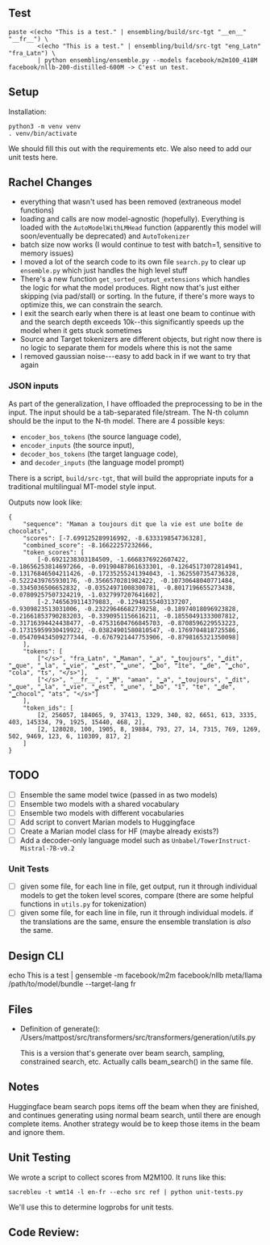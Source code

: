

## Test

    paste <(echo "This is a test." | ensembling/build/src-tgt "__en__" "__fr__") \
            <(echo "This is a test." | ensembling/build/src-tgt "eng_Latn" "fra_Latn") \
            | python ensembling/ensemble.py --models facebook/m2m100_418M facebook/nllb-200-distilled-600M -> C'est un test.

## Setup

Installation:

    python3 -m venv venv
    . venv/bin/activate
    
We should fill this out with the requirements etc. We also need to add our unit tests here.

## Rachel Changes

- everything that wasn't used has been removed (extraneous model functions)
- loading and calls are now model-agnostic (hopefully). Everything is loaded with the `AutoModelWithLMHead` function (apparently this model will soon/eventually be deprecated) and `AutoTokenizer`
- batch size now works (I would continue to test with batch=1, sensitive to memory issues)
- I moved a lot of the search code to its own file `search.py` to clear up `ensemble.py` which just handles the high level stuff
- There's a new function `get_sorted_output_extensions` which handles the logic for what the model produces. Right now that's just either skipping (via pad/stall) or sorting. In the future, if there's more ways to optimize this, we can constrain the search.
- I exit the search early when there is at least one beam to continue with and the search depth exceeds 10k--this significantly speeds up the model when it gets stuck sometimes
- Source and Target tokenizers are different objects, but right now there is no logic to separate them for models where this is not the same
- I removed gaussian noise---easy to add back in if we want to try that again

### JSON inputs

As part of the generalization, I have offloaded the preprocessing to be in the input. The input should be a tab-separated file/stream. The N-th column should be the input to the N-th model. There are 4 possible keys: 

- `encoder_bos_tokens` (the source language code),
- `encoder_inputs` (the source input),
- `decoder_bos_tokens` (the target language code),
- and `decoder_inputs` (the language model prompt)

There is a script, `build/src-tgt`, that will build the appropriate inputs for a traditional multilingual MT-model style input. 

Outputs now look like:

```
{
    "sequence": "Maman a toujours dit que la vie est une boîte de chocolats", 
    "scores": [-7.699125289916992, -8.633319854736328], 
    "combined_score": -8.16622257232666, 
    "token_scores": [
        [-0.6921238303184509, -1.6668376922607422, -0.18656253814697266, -0.09190487861633301, -0.12645173072814941, -0.13176846504211426, -0.17235255241394043, -1.3625507354736328, -0.5222439765930176, -0.3566570281982422, -0.10730648040771484, -0.3345036506652832, -0.03524971008300781, -0.8017196655273438, -0.07809257507324219, -1.0327997207641602], 
        [-2.7465639114379883, -0.12948155403137207, -0.9309823513031006, -0.23229646682739258, -0.18974018096923828, -0.21661853790283203, -0.3390951156616211, -0.18550491333007812, -0.31716394424438477, -0.47531604766845703, -0.8708596229553223, -0.17315959930419922, -0.03824901580810547, -0.1769704818725586, -0.054709434509277344, -0.6767921447753906, -0.8798165321350098]
    ], 
    "tokens": [
        ["</s>", "fra_Latn", "▁Maman", "▁a", "▁toujours", "▁dit", "▁que", "▁la", "▁vie", "▁est", "▁une", "▁bo", "îte", "▁de", "▁cho", "cola", "ts", "</s>"],
        ["</s>", "__fr__", "▁M", "aman", "▁a", "▁toujours", "▁dit", "▁que", "▁la", "▁vie", "▁est", "▁une", "▁bo", "î", "te", "▁de", "▁chocol", "ats", "</s>"]
    ],
    "token_ids": [
        [2, 256057, 184065, 9, 37413, 1329, 340, 82, 6651, 613, 3335, 403, 145334, 79, 1925, 15440, 468, 2],
        [2, 128028, 100, 1905, 8, 19884, 793, 27, 14, 7315, 769, 1269, 502, 9469, 123, 6, 110309, 817, 2]
    ]
}

```

## TODO
- [ ] Ensemble the same model twice (passed in as two models)
- [ ] Ensemble two models with a shared vocabulary
- [ ] Ensemble two models with different vocabularies
- [ ] Add script to convert Marian models to Huggingface
- [ ] Create a Marian model class for HF (maybe already exists?)
- [ ] Add a decoder-only language model such as `Unbabel/TowerInstruct-Mistral-7B-v0.2`

### Unit Tests
- [ ] given some file, for each line in file, get output, run it through individual models to get the token level scores, compare (there are some helpful functions in `utils.py` for tokenization)
- [ ] given some file, for each line in file, run it through individual models. if the translations are the same, ensure the ensemble translation is *also* the same.

## Design CLI

echo This is a test | gensemble -m facebook/m2m facebook/nllb meta/llama /path/to/model/bundle --target-lang fr


## Files

- Definition of generate(): /Users/mattpost/src/transformers/src/transformers/generation/utils.py

  This is a version that's generate over beam search, sampling, constrained search, etc.
  Actually calls beam_search() in the same file.
        

## Notes

Huggingface beam search pops items off the beam when they are finished, and continues generating using normal beam search, until there are enough complete items. Another strategy would be to keep those items in the beam and ignore them.

## Unit Testing

We wrote a script to collect scores from M2M100. It runs like this:

```
sacrebleu -t wmt14 -l en-fr --echo src ref | python unit-tests.py
```

We'll use this to determine logprobs for unit tests.

## Code Review:
